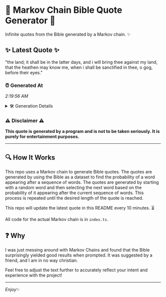 # 📖 Markov Chain Bible Quote Generator 📖

Infinite quotes from the Bible generated by a Markov chain. ✨

## ✨ Latest Quote ✨
"the land; it shall be in the latter days, and i will bring thee against my land, that the heathen may know me, when i shall be sanctified in thee, o gog, before their eyes."

### ⏰ Generated At
*2:19:56 AM*

<details>
    <summary>🛠️ Generation Details</summary>
    <p>
        <strong>🌱 Seed:</strong> the<br>
        <strong>🔄 Iterations:</strong> 34<br>
        <strong>📜 Context History:</strong><br>[ the ]: land;<br>[ the, land; ]: it<br>[ the, land;, it ]: shall<br>[ the, land;, it, shall ]: be<br>[ the, land;, it, shall, be ]: in<br>[ the, land;, it, shall, be, in ]: the<br>[ land;, it, shall, be, in, the ]: latter<br>[ it, shall, be, in, the, latter ]: days,<br>[ shall, be, in, the, latter, days, ]: and<br>[ be, in, the, latter, days,, and ]: i<br>[ in, the, latter, days,, and, i ]: will<br>[ the, latter, days,, and, i, will ]: bring<br>[ latter, days,, and, i, will, bring ]: thee<br>[ days,, and, i, will, bring, thee ]: against<br>[ and, i, will, bring, thee, against ]: my<br>[ i, will, bring, thee, against, my ]: land,<br>[ will, bring, thee, against, my, land, ]: that<br>[ bring, thee, against, my, land,, that ]: the<br>[ thee, against, my, land,, that, the ]: heathen<br>[ against, my, land,, that, the, heathen ]: may<br>[ my, land,, that, the, heathen, may ]: know<br>[ land,, that, the, heathen, may, know ]: me,<br>[ that, the, heathen, may, know, me, ]: when<br>[ the, heathen, may, know, me,, when ]: i<br>[ heathen, may, know, me,, when, i ]: shall<br>[ may, know, me,, when, i, shall ]: be<br>[ know, me,, when, i, shall, be ]: sanctified<br>[ me,, when, i, shall, be, sanctified ]: in<br>[ when, i, shall, be, sanctified, in ]: thee,<br>[ i, shall, be, sanctified, in, thee, ]: o<br>[ shall, be, sanctified, in, thee,, o ]: gog,<br>[ be, sanctified, in, thee,, o, gog, ]: before<br>[ sanctified, in, thee,, o, gog,, before ]: their<br>[ in, thee,, o, gog,, before, their ]: eyes.<br>
    </p>
</details>

### ⚠️ Disclaimer ⚠️
**This quote is generated by a program and is not to be taken seriously. It is purely for entertainment purposes.**

---

## 🔍 How It Works

This repo uses a Markov chain to generate Bible quotes. The quotes are generated by using the Bible as a dataset to find the probability of a word appearing after a sequence of words. The quotes are generated by starting with a random word and then selecting the next word based on the probability of it appearing after the current sequence of words. This process is repeated until the desired length of the quote is reached.

This repo will update the latest quote in this README every 10 minutes. ⏳

All code for the actual Markov chain is in `index.ts`.

## ❓ Why

I was just messing around with Markov Chains and found that the Bible surprisingly yielded good results when prompted. 
It was suggested by a friend, and I am in no way christian.

Feel free to adjust the text further to accurately reflect your intent and experience with the project!

---

*Enjoy*✨
